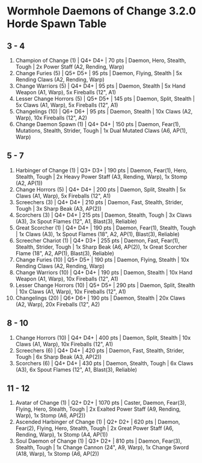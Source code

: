 # Wormhole Daemons of Change 3.2.0 Horde Spawn Table

## 3 - 4

1. Champion of Change (1) | Q4+ D4+ | 70 pts | Daemon, Hero, Stealth, Tough | 2x Power Staff (A2, Rending, Warp)
1. Change Furies (5) | Q5+ D5+ | 95 pts | Daemon, Flying, Stealth | 5x Rending Claws (A2, Rending, Warp)
1. Change Warriors (5) | Q4+ D4+ | 95 pts | Daemon, Stealth | 5x Hand Weapon (A1, Warp), 5x Fireballs (12", A1)
1. Lesser Change Horrors (5) | Q5+ D5+ | 145 pts | Daemon, Split, Stealth | 5x Claws (A1, Warp), 5x Fireballs (12", A1)
1. Changelings (10) | Q6+ D6+ | 95 pts | Daemon, Stealth | 10x Claws (A2, Warp), 10x Fireballs (12", A2)
1. Change Daemon Spawn (1) | Q4+ D4+ | 150 pts | Daemon, Fear(1), Mutations, Stealth, Strider, Tough | 1x Dual Mutated Claws (A6, AP(1), Warp)

## 5 - 7

1. Harbinger of Change (1) | Q3+ D3+ | 190 pts | Daemon, Fear(1), Hero, Stealth, Tough | 2x Heavy Power Staff (A3, Rending, Warp), 1x Stomp (A2, AP(1))
1. Change Horrors (5) | Q4+ D4+ | 200 pts | Daemon, Split, Stealth | 5x Claws (A1, Warp), 5x Fireballs (12", A1)
1. Screechers (3) | Q4+ D4+ | 210 pts | Daemon, Fast, Stealth, Strider, Tough | 3x Sharp Beak (A3, AP(2))
1. Scorchers (3) | Q4+ D4+ | 215 pts | Daemon, Stealth, Tough | 3x Claws (A3), 3x Spout Flames (12", A1, Blast(3), Reliable)
1. Great Scorcher (1) | Q4+ D4+ | 190 pts | Daemon, Fear(1), Stealth, Tough | 1x Claws (A3), 1x Spout Flames (18", A2, AP(1), Blast(3), Reliable)
1. Screecher Chariot (1) | Q4+ D3+ | 255 pts | Daemon, Fast, Fear(1), Stealth, Strider, Tough | 1x Sharp Beak (A6, AP(2)), 1x Great Scorcher Flame (18", A2, AP(1), Blast(3), Reliable)
1. Change Furies (10) | Q5+ D5+ | 190 pts | Daemon, Flying, Stealth | 10x Rending Claws (A2, Rending, Warp)
1. Change Warriors (10) | Q4+ D4+ | 190 pts | Daemon, Stealth | 10x Hand Weapon (A1, Warp), 10x Fireballs (12", A1)
1. Lesser Change Horrors (10) | Q5+ D5+ | 290 pts | Daemon, Split, Stealth | 10x Claws (A1, Warp), 10x Fireballs (12", A1)
1. Changelings (20) | Q6+ D6+ | 190 pts | Daemon, Stealth | 20x Claws (A2, Warp), 20x Fireballs (12", A2)

## 8 - 10

1. Change Horrors (10) | Q4+ D4+ | 400 pts | Daemon, Split, Stealth | 10x Claws (A1, Warp), 10x Fireballs (12", A1)
1. Screechers (6) | Q4+ D4+ | 420 pts | Daemon, Fast, Stealth, Strider, Tough | 6x Sharp Beak (A3, AP(2))
1. Scorchers (6) | Q4+ D4+ | 430 pts | Daemon, Stealth, Tough | 6x Claws (A3), 6x Spout Flames (12", A1, Blast(3), Reliable)

## 11 - 12

1. Avatar of Change (1) | Q2+ D2+ | 1070 pts | Caster, Daemon, Fear(3), Flying, Hero, Stealth, Tough | 2x Exalted Power Staff (A9, Rending, Warp), 1x Stomp (A6, AP(2))
1. Ascended Harbinger of Change (1) | Q2+ D2+ | 620 pts | Daemon, Fear(2), Flying, Hero, Stealth, Tough | 2x Great Power Staff (A6, Rending, Warp), 1x Stomp (A4, AP(1))
1. Soul Daemon of Change (1) | Q3+ D2+ | 810 pts | Daemon, Fear(3), Stealth, Tough | 1x Change Cannon (24", A9, Warp), 1x Change Sword (A18, Warp), 1x Stomp (A6, AP(2))